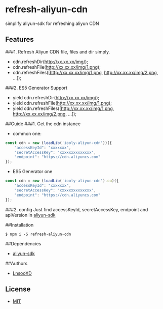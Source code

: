 # refresh-aliyun-cdn
simplify aliyun-sdk for refreshing aliyun CDN

## Features
###1. Refresh Aliyun CDN file, files and dir simply.
* cdn.refreshDir(http://xx.xx.xx/img/);
* cdn.refreshFile(http://xx.xx.xx/img/1.png);
* cdn.refreshFiles([http://xx.xx.xx/img/1.png, http://xx.xx.xx/img/2.png, ...]);

###2. ES5 Generator Support
* yield cdn.refreshDir(http://xx.xx.xx/img/);
* yield cdn.refreshFile(http://xx.xx.xx/img/1.png);
* yield cdn.refreshFiles([http://xx.xx.xx/img/1.png, http://xx.xx.xx/img/2.png, ...]);

##Guide
###1. Get the cdn instance
* common one:
```js
const cdn = new (loadLib('iooly-aliyun-cdn'))({
    "accessKeyId": "xxxxxxx",
    "secretAccessKey": "xxxxxxxxxxxxxx",
    "endpoint": "https://cdn.aliyuncs.com"
});
```
* ES5 Generator one
```js
const cdn = new (loadLib('iooly-aliyun-cdn').co)({
    "accessKeyId": "xxxxxxx",
    "secretAccessKey": "xxxxxxxxxxxxxx",
    "endpoint": "https://cdn.aliyuncs.com"
});
```

###2. config
Just find accessKeyId, secretAccessKey, endpoint and apiVersion in [aliyun-sdk]

##Installation
```shell
$ npm i -S refresh-aliyun-cdn
```

##Dependencies

- [aliyun-sdk]

##Authors

- [LnsooXD](https://github.com/LnsooXD)

## License

- [MIT](http://spdx.org/licenses/MIT)




[aliyun-sdk]: https://github.com/aliyun-UED/aliyun-sdk-js
